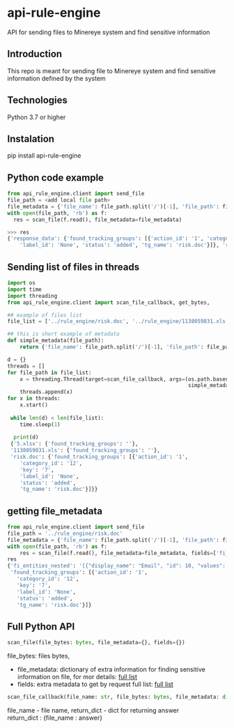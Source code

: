 # api-rule-engine
API for sending files to Minereye system and find sensitive information


## Introduction
This repo is meant for sending file to Minereye system and find sensitive information defined by the system

## Technologies
Python 3.7 or higher

## Instalation
pip install api-rule-engine


## Python code example
``` python
from api_rule_engine.client import send_file
file_path = <add local file path>
file_metadata = {'file_name': file_path.split('/')[-1], 'file_path': file_path}
with open(file_path, 'rb') as f:
  res = scan_file(f.read(), file_metadata=file_metadata)

>>> res
{'response_data': {'found_tracking_groups': [{'action_id': '1', 'category_id': '12', 'key': '7',
    'label_id': 'None', 'status': 'added', 'tg_name': 'risk.doc'}]}, 'response_status': 200}

```

## Sending list of files in threads

``` python
import os
import time
import threading
from api_rule_engine.client import scan_file_callback, get_bytes, 

## example of files list
file_list = ['../rule_engine/risk.doc', '../rule_engine/1138059831.xls', '../rule_engine/5.xlsx']

## this is short example of metadata
def simple_metadata(file_path):
    return {'file_name': file_path.split('/')[-1], 'file_path': file_path}

d = {}
threads = []
for file_path in file_list:
    x = threading.Thread(target=scan_file_callback, args=(os.path.basename(file_path), get_bytes(file_path),
                                                          simple_metadata(file_path), {}, d))
    threads.append(x)
for x in threads:
    x.start()
 
 while len(d) < len(file_list):
    time.sleep(1)
  
  print(d)
 {'5.xlsx': {'found_tracking_groups': ''},
 '1138059831.xls': {'found_tracking_groups': ''},
 'risk.doc': {'found_tracking_groups': [{'action_id': '1',
    'category_id': '12',
    'key': '7',
    'label_id': 'None',
    'status': 'added',
    'tg_name': 'risk.doc'}]}}
```

## getting file_metadata
``` python
from api_rule_engine.client import send_file
file_path = '../rule_engine/risk.doc'
file_metadata = {'file_name': file_path.split('/')[-1], 'file_path': file_path}
with open(file_path, 'rb') as f:
    res = scan_file(f.read(), file_metadata=file_metadata, fields=['fi_entities_nested'])
res
{'fi_entities_nested': '[{"display_name": "Email", "id": 10, "values": ["sales@symtrex.com"], "count": 1, "pi_score": 78.9806835921147}, {"display_name": "Full name", "id": 160, "values": ["Lynne Krekeler"], "count": 1, "pi_score": 86.41661304637691}]',
 'found_tracking_groups': [{'action_id': '1',
   'category_id': '12',
   'key': '7',
   'label_id': 'None',
   'status': 'added',
   'tg_name': 'risk.doc'}]}
```

## Full Python API
``` python
scan_file(file_bytes: bytes, file_metadata={}, fields={})
```
file_bytes: files bytes,
* file_metadata: dictionary of extra information for finding sensitive information on file, for mor details: [full list](doc/input_metadata.md)<br />
* fields: extra metadata to get by request full list: [full list](doc/extra_field.md)
``` python
scan_file_callback(file_name: str, file_bytes: bytes, file_metadata: dict, fields: list, return_dict: dict)
```
file_name - file name, 
return_dict - dict for returning answer<br />
return_dict : {file_name : answer}

